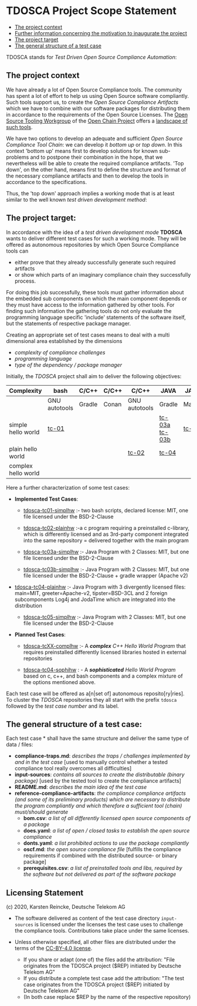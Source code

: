 # TDOSCA Project Scope Statement

* [The project context](#PrjContext)
* [Further information concerning the motivation to inaugurate the project](./doc/tdcosca-motivation.pdf)
* [The project target](#PrjTarget)
* [The general structure of a test case](#TCStructure)


TDOSCA stands for *Test Driven Open Source Compliance Automation*:

## The project context <a id="PrjContext"></a>
We have already a lot of Open Source Compliance tools. The community has spent a lot of effort to help us using Open Source software compliantly. Such tools support us, to create the *Open Source Compliance Artifacts* which we have to combine with our software packages for distributing them in accordance to the requirements of the Open Source Licenses. The [Open Source Tooling Workgroup](http://oss-compliance-tooling.org/) of the [Open Chain Project](https://www.openchainproject.org/) offers a [landscape of such tools](http://oss-compliance-tooling.org/Tooling-Landscape/OSS-Based-License-Compliance-Tools/).

We have two options to develop an adequate and sufficient *Open Source Compliance Tool Chain*: we can develop it *bottom up* or *top down*. In this context 'bottom up' means first to develop solutions for known sub-problems and to postpone their combination in the hope, that we nevertheless will be able to create the required compliance artifacts. 'Top down', on the other hand, means first to define the structure and format of the necessary compliance artifacts and then to develop the tools in accordance to the specifications.  


Thus, the 'top down' approach implies a working mode that is at least similar to the well known *test driven development method*:

## The project target: <a id="PrjTarget"></a>

In accordance with the idea of a *test driven development mode* **TDOSCA** wants to deliver different test cases for such a working mode. They will be offered as autonomous repositories by which Open Source Compliance tools can

* either prove that they already successfully generate such required artifacts
* or show which parts of an imaginary compliance chain they successfully process.

For doing this job successfully, these tools must gather information about the embedded sub components on which the main component depends or they must have access to the information gathered by other tools. For finding such information the gathering tools do not only evaluate the programming language specific 'include' statements of the software itself, but the statements of respective package manager.

Creating an appropriate set of test cases means to deal with a multi dimensional area established by the dimensions

* *complexity of compliance challenges*
* *programming language*
* *type of the dependency / package manager*

Initially, the *TDOSCA* project shall aim to deliver the following objectives:

| Complexity | bash | C/C++ | C/C++ | C/C++ | JAVA | JAVA | PHP | PYTHON | NODE.JS |
|-|-|-|-|-|-|-|-|-|-|
| | GNU autotools | Gradle | Conan | GNU autotools | Gradle | Maven | Composer | PIP | NPM |
| simple hello world | [tc-01](#TC01)  |  |  |  | [tc-03a](#TC03A) [tc-03b](#TC03b) | [tc-05](#TC05)  |  |  |
| plain hello world |  |  |  | [tc-02](#TC02) | [tc-04](#TC04) |  |  |  |
| complex hello world |  |  |  |  |  |  |  |  |

Here a further characterization of some test cases:

* **Implemented Test Cases**:

  - <a id="TC01">[tdosca-tc01-simplhw](https://github.com/Open-Source-Compliance/tdosca-tc01-simplhw) :- two bash scripts, declared license: MIT, one file licensed under the BSD-2-Clause

  - <a id="TC02">[tdosca-tc02-plainhw](https://github.com/Open-Source-Compliance/tdosca-tc01-plainhw) :-a c program requiring a preinstalled c-library, which is differently licensed and as 3rd-party component integrated into the same repository = delivered together with the main program
  - <a id="TC03A">[tdosca-tc03a-simplhw](https://github.com/Open-Source-Compliance/tdosca-tc03a-simplhw) :- Java Program with 2 Classes: MIT, but one file licensed under the BSD-2-Clause
  - <a id="TC03b">[tdosca-tc03b-simplhw](https://github.com/Open-Source-Compliance/tdosca-tc03b-simplhw) :- Java Program with 2 Classes: MIT, but one file licensed under the BSD-2-Clause + gradle wrapper (Apache v2)
- <a id="TC04">[tdosca-tc04-plainhw](https://github.com/Open-Source-Compliance/tdosca-tc04-plainhw) :- Java Program with 3 divergently licensed files: main=MIT, greeter=Apache-v2, tipster=BSD-3CL and 2 foreign subcomponents Log4j and JodaTime which are integrated into the distribution

  - <a id="TC05">[tdosca-tc05-simplhw](https://github.com/Open-Source-Compliance/tdosca-tc05-simplhw) :- Java Program with 2 Classes: MIT, but one file licensed under the BSD-2-Clause


* **Planned Test Cases**:

  - [tdosca-tcXX-complhw](https://github.com/Open-Source-Compliance/) :- A ***complex*** *C++ Hello World Program* that requires preinstalled differently licensed libraries  hosted in external repositories

  - [tdosca-tc04-sophihw](https://github.com/Open-Source-Compliance/) : - A ***sophisticated*** *Hello World Program* based on c, c++, and bash components and a complex mixture of the options mentioned above.

Each test case will be offered as a[n|set of] autonomous reposito[ry|ries]. To cluster the *TDOSCA* repositories they all start with the prefix ``tdosca`` followed by the *test case number* and its label.

## The general structure of a test case: <a id="TCStructure"></a>

Each test case * shall have the same structure and deliver the same type of data / files:

* **compliance-traps.md**: *describes the traps / challenges implemented by and in the test case* [used to manually control whether a tested compliance tool really overcomes all difficulties]
* **input-sources**: *contains all sources to create the distributable (binary package)* [used by the tested tool to create the compliance artifacts]
* **README.md**: *describes the main idea of the test case*
* **reference-compliance-artifacts**: *the compliance compliance artifacts (and some of its preliminary products) which are necessary to distribute the program compliantly and which therefore a sufficient tool (chain) must/should generate*
  - **bom.csv**: *a list of all differently licensed open source components of a package*
  - **does.yaml**: *a list of open / closed tasks to establish the open source compliance*
  - **donts.yaml**: *a list prohibited actions to use the package compliantly*
  - **oscf.md**: *the open source compliance file* [fulfills the compliance requirements if combined with the distributed source- or binary package]
  * **prerequisites.csv**: *a list of preinstalled tools and libs, required by the software but not delivered as part of the software package*

## Licensing Statement

(c) 2020, Karsten Reincke, Deutsche Telekom AG

* The software delivered as content of the test case directory ``input-sources`` is licensed under the licenses the test case uses to challenge the compliance tools. Contributions take place under the same licenses.

* Unless otherwise specified, all other files are distributed under the terms of the [CC-BY-4.0 license](https://creativecommons.org/licenses/by/4.0/).
  - If you share or adapt (one of) the files add the attribution: "File originates from the TDOSCA project ($REP) initiated by Deutsche Telekom AG"
  - If you distribute a complete test case add the attribution: "The test case originates from the TDOSCA project ($REP) initiated by Deutsche Telekom AG"
  - (In both case replace $REP by the name of the respective repository)
